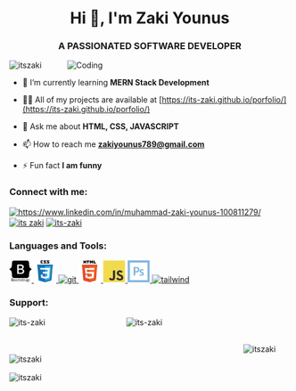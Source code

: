 <h1 align="center">Hi 👋, I'm Zaki Younus</h1>
<h3 align="center">A PASSIONATED SOFTWARE DEVELOPER</h3>
<img align="right" alt="Coding" width="400" src="https://user-images.githubusercontent.com/69011963/137184767-79a13ec7-1bb3-4341-a6da-3a149c9c159a.gif">

<p align="left"> <img src="https://komarev.com/ghpvc/?username=itszaki&label=Profile%20views&color=0e75b6&style=flat" alt="itszaki" /> </p>

- 🌱 I’m currently learning **MERN Stack Development**

- 👨‍💻 All of my projects are available at [https://its-zaki.github.io/porfolio/](https://its-zaki.github.io/porfolio/)

- 💬 Ask me about **HTML, CSS, JAVASCRIPT**

- 📫 How to reach me **zakiyounus789@gmail.com**

- ⚡ Fun fact **I am funny**

<h3 align="left">Connect with me:</h3>
<p align="left">
<a href="https://linkedin.com/in/https://www.linkedin.com/in/muhammad-zaki-younus-100811279/" target="blank"><img align="center" src="https://raw.githubusercontent.com/rahuldkjain/github-profile-readme-generator/master/src/images/icons/Social/linked-in-alt.svg" alt="https://www.linkedin.com/in/muhammad-zaki-younus-100811279/" height="30" width="40" /></a>
<a href="https://fb.com/its zaki" target="blank"><img align="center" src="https://raw.githubusercontent.com/rahuldkjain/github-profile-readme-generator/master/src/images/icons/Social/facebook.svg" alt="its zaki" height="30" width="40" /></a>
<a href="https://instagram.com/its-zaki" target="blank"><img align="center" src="https://raw.githubusercontent.com/rahuldkjain/github-profile-readme-generator/master/src/images/icons/Social/instagram.svg" alt="its-zaki" height="30" width="40" /></a>
</p>

<h3 align="left">Languages and Tools:</h3>
<p align="left"> <a href="https://getbootstrap.com" target="_blank" rel="noreferrer"> <img src="https://raw.githubusercontent.com/devicons/devicon/master/icons/bootstrap/bootstrap-plain-wordmark.svg" alt="bootstrap" width="40" height="40"/> </a> <a href="https://www.w3schools.com/css/" target="_blank" rel="noreferrer"> <img src="https://raw.githubusercontent.com/devicons/devicon/master/icons/css3/css3-original-wordmark.svg" alt="css3" width="40" height="40"/> </a> <a href="https://git-scm.com/" target="_blank" rel="noreferrer"> <img src="https://www.vectorlogo.zone/logos/git-scm/git-scm-icon.svg" alt="git" width="40" height="40"/> </a> <a href="https://www.w3.org/html/" target="_blank" rel="noreferrer"> <img src="https://raw.githubusercontent.com/devicons/devicon/master/icons/html5/html5-original-wordmark.svg" alt="html5" width="40" height="40"/> </a> <a href="https://developer.mozilla.org/en-US/docs/Web/JavaScript" target="_blank" rel="noreferrer"> <img src="https://raw.githubusercontent.com/devicons/devicon/master/icons/javascript/javascript-original.svg" alt="javascript" width="40" height="40"/> </a> <a href="https://www.photoshop.com/en" target="_blank" rel="noreferrer"> <img src="https://raw.githubusercontent.com/devicons/devicon/master/icons/photoshop/photoshop-line.svg" alt="photoshop" width="40" height="40"/> </a> <a href="https://tailwindcss.com/" target="_blank" rel="noreferrer"> <img src="https://www.vectorlogo.zone/logos/tailwindcss/tailwindcss-icon.svg" alt="tailwind" width="40" height="40"/> </a> </p>

<h3 align="left">Support:</h3>
<p><a href="https://www.buymeacoffee.com/its-zaki"> <img align="left" src="https://cdn.buymeacoffee.com/buttons/v2/default-yellow.png" height="50" width="210" alt="its-zaki" /></a><a href="https://ko-fi.com/its-zaki"> <img align="left" src="https://cdn.ko-fi.com/cdn/kofi3.png?v=3" height="50" width="210" alt="its-zaki" /></a></p><br><br>

<p><img align="left" src="https://github-readme-stats.vercel.app/api/top-langs?username=itszaki&show_icons=true&locale=en&layout=compact" alt="itszaki" /></p>

<p>&nbsp;<img align="center" src="https://github-readme-stats.vercel.app/api?username=itszaki&show_icons=true&locale=en" alt="itszaki" /></p>

<p><img align="center" src="https://github-readme-streak-stats.herokuapp.com/?user=itszaki&" alt="itszaki" /></p>
